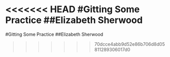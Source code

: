 <<<<<<< HEAD
#Gitting Some Practice
##Elizabeth Sherwood
=======
#Gitting Some Practice
##Elizabeth Sherwood
>>>>>>> 70dcce4abb9d52e86b706d8d05811289306017d0

